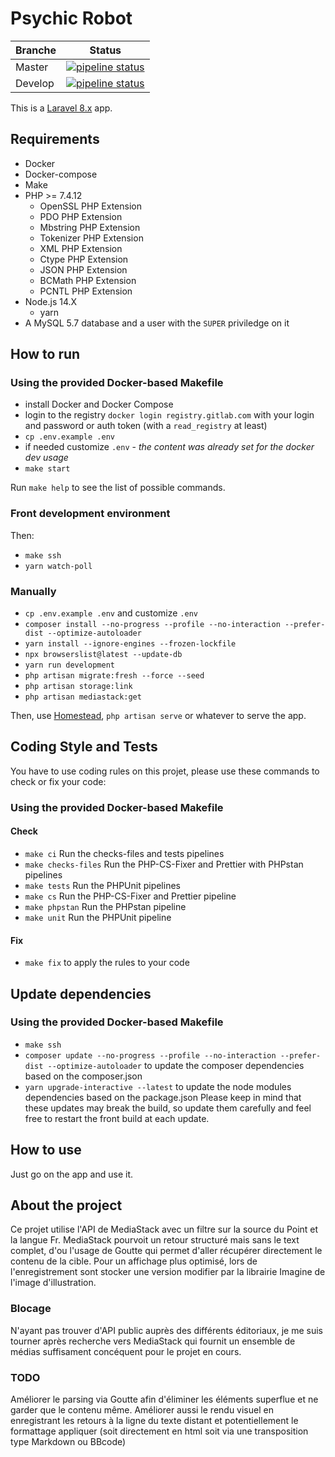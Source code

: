 # Psychic Robot

| Branche | Status |
| ------- | ------ |
| Master | [![pipeline status](https://gitlab.com/Stanislas-Poisson/psychic-robot/badges/master/pipeline.svg)](https://gitlab.com/Stanislas-Poisson/psychic-robot/commits/master) |
| Develop | [![pipeline status](https://gitlab.com/Stanislas-Poisson/psychic-robot/badges/develop/pipeline.svg)](https://gitlab.com/Stanislas-Poisson/psychic-robot/commits/develop) |

This is a [Laravel 8.x](https://laravel.com/docs/8.x) app.

## Requirements

- Docker
- Docker-compose
- Make
- PHP >= 7.4.12
  - OpenSSL PHP Extension
  - PDO PHP Extension
  - Mbstring PHP Extension
  - Tokenizer PHP Extension
  - XML PHP Extension
  - Ctype PHP Extension
  - JSON PHP Extension
  - BCMath PHP Extension
  - PCNTL PHP Extension
- Node.js 14.X
  - yarn
- A MySQL 5.7 database and a user with the `SUPER` priviledge on it

## How to run

### Using the provided Docker-based Makefile

- install Docker and Docker Compose
- login to the registry `docker login registry.gitlab.com` with your login and password or auth token (with a `read_registry` at least)
- `cp .env.example .env`
- if needed customize `.env`  - _the content was already set for the docker dev usage_
- `make start`

Run `make help` to see the list of possible commands.

### Front development environment

Then:
- `make ssh`
- `yarn watch-poll`

### Manually

- `cp .env.example .env` and customize `.env`
- `composer install --no-progress --profile --no-interaction --prefer-dist --optimize-autoloader`
- `yarn install --ignore-engines --frozen-lockfile`
- `npx browserslist@latest --update-db`
- `yarn run development`
- `php artisan migrate:fresh --force --seed`
- `php artisan storage:link`
- `php artisan mediastack:get`

Then, use [Homestead](https://laravel.com/docs/master/homestead), `php artisan serve` or whatever to serve the app.

## Coding Style and Tests

You have to use coding rules on this projet, please use these commands to check or fix your code:

### Using the provided Docker-based Makefile
#### Check
- `make ci` Run the checks-files and tests pipelines
- `make checks-files` Run the PHP-CS-Fixer and Prettier with PHPstan pipelines
- `make tests` Run the PHPUnit pipelines
- `make cs` Run the PHP-CS-Fixer and Prettier pipeline
- `make phpstan` Run the PHPstan pipeline
- `make unit` Run the PHPUnit pipeline

#### Fix
- `make fix` to apply the rules to your code

## Update dependencies
### Using the provided Docker-based Makefile
- `make ssh`
- `composer update --no-progress --profile --no-interaction --prefer-dist --optimize-autoloader` to update the composer dependencies based on the composer.json
- `yarn upgrade-interactive --latest` to update the node modules dependencies based on the package.json
Please keep in mind that these updates may break the build, so update them carefully and feel free to restart the front build at each update.

## How to use

Just go on the app and use it.

## About the project
Ce projet utilise l'API de MediaStack avec un filtre sur la source du Point et la langue Fr.
MediaStack pourvoit un retour structuré mais sans le text complet, d'ou l'usage de Goutte qui permet d'aller récupérer directement le contenu de la cible.
Pour un affichage plus optimisé, lors de l'enregistrement sont stocker une version modifier par la librairie Imagine de l'image d'illustration.

### Blocage
N'ayant pas trouver d'API public auprès des différents éditoriaux, je me suis tourner après recherche vers MediaStack qui fournit un ensemble de médias suffisament concéquent pour le projet en cours.

### TODO
Améliorer le parsing via Goutte afin d'éliminer les éléments superflue et ne garder que le contenu même.
Améliorer aussi le rendu visuel en enregistrant les retours à la ligne du texte distant et potentiellement le formattage appliquer (soit directement en html soit via une transposition type Markdown ou BBcode)
